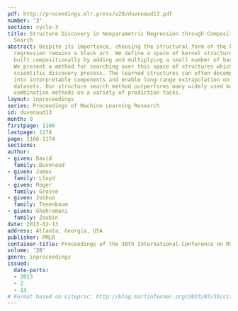 ```yaml
---
pdf: http://proceedings.mlr.press/v28/duvenaud13.pdf
number: '3'
section: cycle-3
title: Structure Discovery in Nonparametric Regression through Compositional Kernel
  Search
abstract: Despite its importance, choosing the structural form of the kernel in nonparametric
  regression remains a black art. We define a space of kernel structures which are
  built compositionally by adding and multiplying a small number of base kernels.
  We present a method for searching over this space of structures which mirrors the
  scientific discovery process. The learned structures can often decompose functions
  into interpretable components and enable long-range extrapolation on time-series
  datasets. Our structure search method outperforms many widely used kernels and kernel
  combination methods on a variety of prediction tasks.
layout: inproceedings
series: Proceedings of Machine Learning Research
id: duvenaud13
month: 0
firstpage: 1166
lastpage: 1174
page: 1166-1174
sections: 
author:
- given: David
  family: Duvenaud
- given: James
  family: Lloyd
- given: Roger
  family: Grosse
- given: Joshua
  family: Tenenbaum
- given: Ghahramani
  family: Zoubin
date: 2013-02-13
address: Atlanta, Georgia, USA
publisher: PMLR
container-title: Proceedings of the 30th International Conference on Machine Learning
volume: '28'
genre: inproceedings
issued:
  date-parts:
  - 2013
  - 2
  - 13
# Format based on citeproc: http://blog.martinfenner.org/2013/07/30/citeproc-yaml-for-bibliographies/
---
```

